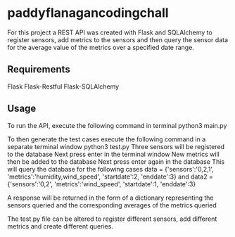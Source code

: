 # paddyflanagancodingchall

For this project a REST API was created with Flask and SQLAlchemy to register sensors, add metrics to the sensors and then query the sensor data for the average value of the metrics over a specified date range.

## Requirements
Flask
Flask-Restful
Flask-SQLAlchemy

## Usage 
To run the API, execute the following command in terminal 
python3 main.py

To then generate the test cases execute the following command in a separate terminal window
python3 test.py
Three sensors will be registered to the database
Next press enter in the terminal window
New metrics will then be added to the database
Next press enter again in the database
This will query the database for the following cases
data = {'sensors':'0,2,1', 'metrics':'humidity,wind_speed', 'startdate':2, 'enddate':3}
and data2 = {'sensors':'0,2', 'metrics':'wind_speed', 'startdate':1, 'enddate':3}

A response will be returned in the form of a dictionary representing the sensors queried and the corresponding averages of the metrics queried

The test.py file can be altered to register different sensors, add different metrics and create different queries.
